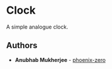 # Clock

A simple analogue clock.

## Authors

- **Anubhab Mukherjee** - [phoenix-zero](https://github.com/phoenix-zero)
